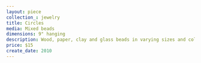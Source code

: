 ```yaml
---
layout: piece
collection_: jewelry
title: Circles
media: Mixed beads
dimensions: 9" hanging
description: Wood, paper, clay and glass beads in varying sizes and colors.
price: $15
create_date: 2010
---
```

